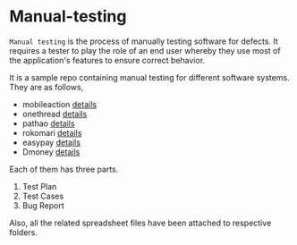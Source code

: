 # Manual-testing

`Manual testing` is the process of manually testing software for defects. It requires a tester to play the role of an end user whereby they use most of the application's features to ensure correct behavior.

It is a sample repo containing manual testing for different software systems. They are as follows,

- mobileaction [details](mobileaction-testcases/README.md)
- onethread [details](onethread-testcases/README.md)
- pathao [details](pathao-testcases/README.md)
- rokomari [details](rokomari-testcases/README.md)
- easypay [details](https://docs.google.com/spreadsheets/d/1HpGKfdVz2oMZbJdpuwNpcEpuRoI_sc8L4kYYZk8Fgb4/edit?usp=drive_link)
- Dmoney [details](https://docs.google.com/spreadsheets/d/1t_y3LN4n-u_gD7lYIlB6VuaHBE8gyGb_/edit?usp=drive_link&ouid=104145674315039602633&rtpof=true&sd=true)

Each of them has three parts.

01. Test Plan
02. Test Cases
03. Bug Report

Also, all the related spreadsheet files have been attached to respective folders.
